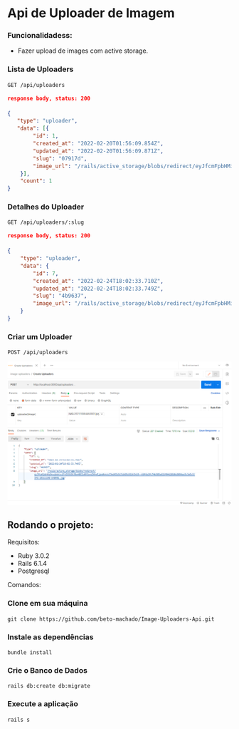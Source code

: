 # Api de Uploader de Imagem

### Funcionalidadess:
- Fazer upload de images com active storage.

### Lista de Uploaders
```
GET /api/uploaders
```

```json
response body, status: 200

{
   "type": "uploader",
   "data": [{
        "id": 1,
        "created_at": "2022-02-20T01:56:09.854Z",
        "updated_at": "2022-02-20T01:56:09.871Z",
        "slug": "07917d",
        "image_url": "/rails/active_storage/blobs/redirect/eyJfcmFpbHMiOnsibWVzc2FnZSI6IkJBaHBDQT09IiwiZXhwIjpudWxsLCJwdXIiOiJibG9iX2lkIn19--81a83573466f3cad776b6b90a9c50a6484de7887/IMG-20211201-WA0009.jpg"
    }],
    "count": 1
}
```

### Detalhes do Uploader
```
GET /api/uploaders/:slug
```

```json
response body, status: 200

{
    "type": "uploader",
    "data": {
        "id": 7,
        "created_at": "2022-02-24T18:02:33.710Z",
        "updated_at": "2022-02-24T18:02:33.749Z",
        "slug": "4b9637",
        "image_url": "/rails/active_storage/blobs/redirect/eyJfcmFpbHMiOnsibWVzc2FnZSI6IkJBaHBEZz09IiwiZXhwIjpudWxsLCJwdXIiOiJibG9iX2lkIn19--66f6e2fc74b385a621f0412810a309dea3c3a5c5/IMG-20211108-WA0001.jpg"
    }
}
```

### Criar um Uploader
```
POST /api/uploaders
```
![](scrennshots/print_postman.png)


## Rodando o projeto:

Requisitos:
  - Ruby 3.0.2
  - Rails 6.1.4
  - Postgresql

Comandos:

### Clone em sua máquina

```shell
git clone https://github.com/beto-machado/Image-Uploaders-Api.git
```

### Instale as dependências
```shell
bundle install
```

### Crie o Banco de Dados
```shell
rails db:create db:migrate
```

### Execute a aplicação
```shell
rails s

